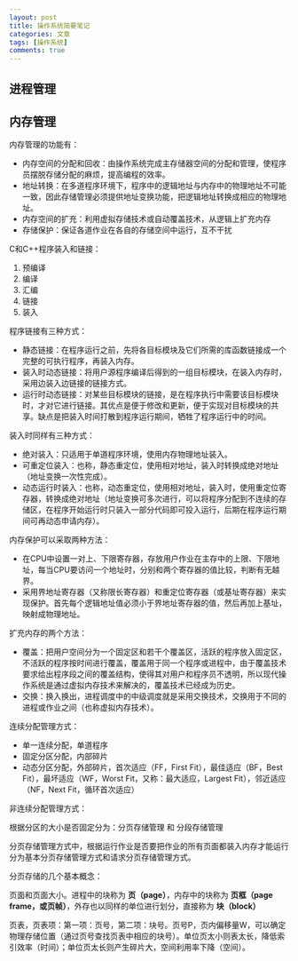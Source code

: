 ```yaml
---
layout: post
title: 操作系统简要笔记
categories: 文章
tags: [操作系统]
comments: true
---
```


## 进程管理

## 内存管理

内存管理的功能有：
- 内存空间的分配和回收：由操作系统完成主存储器空间的分配和管理，使程序员摆脱存储分配的麻烦，提高编程的效率。
- 地址转换：在多道程序环境下，程序中的逻辑地址与内存中的物理地址不可能一致，因此存储管理必须提供地址变换功能，把逻辑地址转换成相应的物理地址。
- 内存空间的扩充：利用虚拟存储技术或自动覆盖技术，从逻辑上扩充内存
- 存储保护：保证各道作业在各自的存储空间中运行，互不干扰

C和C++程序装入和链接：
1. 预编译
2. 编译
3. 汇编
4. 链接
5. 装入

程序链接有三种方式：
- 静态链接：在程序运行之前，先将各目标模块及它们所需的库函数链接成一个完整的可执行程序，再装入内存。
- 装入时动态链接：将用户源程序编译后得到的一组目标模块，在装入内存时，采用边装入边链接的链接方式。
- 运行时动态链接：对某些目标模块的链接，是在程序执行中需要该目标模块时，才对它进行链接。其优点是便于修改和更新，便于实现对目标模块的共享。缺点是把装入时间打散到程序运行期间，牺牲了程序运行中的时间。

装入时同样有三种方式：
- 绝对装入：只适用于单道程序环境，使用内存物理地址装入。
- 可重定位装入：也称，静态重定位，使用相对地址，装入时转换成绝对地址（地址变换一次性完成）。
- 动态运行时装入：也称，动态重定位，使用相对地址，装入时，使用重定位寄存器，转换成绝对地址（地址变换可多次进行，可以将程序分配到不连续的存储区，在程序开始运行时只装入一部分代码即可投入运行，后期在程序运行期间可再动态申请内存）。

内存保护可以采取两种方法：
- 在CPU中设置一对上、下限寄存器，存放用户作业在主存中的上限、下限地址，每当CPU要访问一个地址时，分别和两个寄存器的值比较，判断有无越界。
- 采用界地址寄存器（又称限长寄存器）和重定位寄存器（或基址寄存器）来实现保护。首先每个逻辑地址值必须小于界地址寄存器的值，然后再加上基址，映射成物理地址。

扩充内存的两个方法：
- 覆盖：把用户空间分为一个固定区和若干个覆盖区，活跃的程序放入固定区，不活跃的程序按时间进行覆盖，覆盖用于同一个程序或进程中，由于覆盖技术要求给出程序段之间的覆盖结构，使得其对用户和程序员不透明，所以现代操作系统是通过虚拟内存技术来解决的，覆盖技术已经成为历史。
- 交换：换入换出，进程调度中的中级调度就是采用交换技术，交换用于不同的进程或作业之间（也称虚拟内存技术）。

连续分配管理方式：
- 单一连续分配，单道程序
- 固定分区分配，内部碎片
- 动态分区分配，外部碎片，首次适应（FF，First Fit），最佳适应（BF，Best Fit），最坏适应（WF，Worst Fit，又称：最大适应，Largest Fit），邻近适应（NF，Next Fit，循环首次适应）

非连续分配管理方式：

根据分区的大小是否固定分为：分页存储管理 和 分段存储管理

分页存储管理方式中，根据运行作业是否要把作业的所有页面都装入内存才能运行分为基本分页存储管理方式和请求分页存储管理方式。

分页存储的几个基本概念：

页面和页面大小。进程中的块称为 **页（page）**，内存中的块称为 **页框（page frame，或页帧）**，外存也以同样的单位进行划分，直接称为 **块（block）**

页表，页表项：第一项：页号，第二项：块号。页号P，页内偏移量W，可以确定物理存储位置（通过页号查找页表中相应的块号）。单位页太小则表太长，降低索引效率（时间）；单位页太长则产生碎片大，空间利用率下降（空间）。
